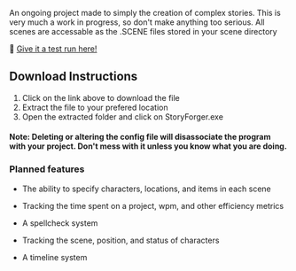 An ongoing project made to simply the creation of complex stories.
This is very much a work in progress, so don't make anything too serious.
All scenes are accessable as the .SCENE files stored in your scene directory

📁 [Give it a test run here!](https://downgit.github.io/#/home?url=https://github.com/is-void/StoryEngine/blob/master/StoryForgerv0.13)

## Download Instructions
1. Click on the link above to download the file
2. Extract the file to your prefered location
3. Open the extracted folder and click on StoryForger.exe

####  Note: Deleting or altering the config file will disassociate the program with your project. Don't mess with it unless you know what you are doing.

### Planned features

- The ability to specify characters, locations, and items in each scene

- Tracking the time spent on a project, wpm, and other efficiency metrics

- A spellcheck system

- Tracking the scene, position, and status of characters

- A timeline system
